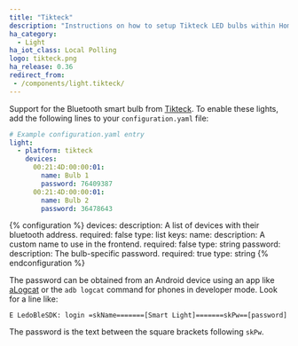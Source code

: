 ```yaml
---
title: "Tikteck"
description: "Instructions on how to setup Tikteck LED bulbs within Home Assistant."
ha_category:
  - Light
ha_iot_class: Local Polling
logo: tikteck.png
ha_release: 0.36
redirect_from:
 - /components/light.tikteck/
---
```


Support for the Bluetooth smart bulb from [Tikteck](http://www.tikteck.com). To enable these lights, add the following lines to your `configuration.yaml` file:

```yaml
# Example configuration.yaml entry
light:
  - platform: tikteck
    devices:
      00:21:4D:00:00:01:
        name: Bulb 1
        password: 76409387
      00:21:4D:00:00:01:
        name: Bulb 2
        password: 36478643
```

{% configuration %}
devices:
  description: A list of devices with their bluetooth address.
  required: false
  type: list
  keys:
    name:
      description: A custom name to use in the frontend.
      required: false
      type: string
    password:
      description: The bulb-specific password.
      required: true
      type: string
{% endconfiguration %}

The password can be obtained from an Android device using an app like [aLogcat](https://play.google.com/store/apps/details?id=rs.pedjaapps.alogcatroot.app&hl=en) or the `adb logcat` command for phones in developer mode. Look for a line like:

```
E LedoBleSDK: login =skName=======[Smart Light]=======skPw==[password]
```

The password is the text between the square brackets following `skPw`.
